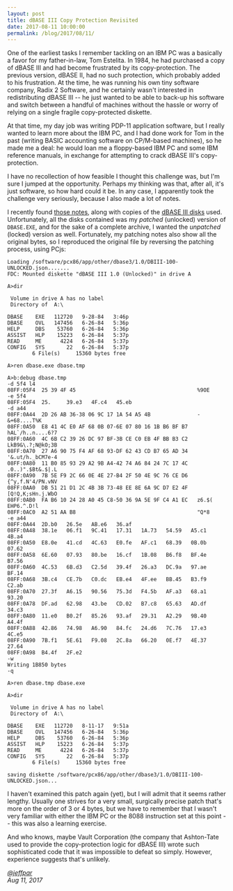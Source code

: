 ```yaml
---
layout: post
title: dBASE III Copy Protection Revisited
date: 2017-08-11 10:00:00
permalink: /blog/2017/08/11/
---
```


One of the earliest tasks I remember tackling on an IBM PC was a basically a favor for my father-in-law, Tom Estelita.
In 1984, he had purchased a copy of dBASE III and had become frustrated by its copy-protection.  The previous version,
dBASE II, had no such protection, which probably added to his frustration.  At the time, he was running his own tiny
software company, Radix 2 Software, and he certainly wasn't interested in redistributing dBASE III -- he just wanted to
be able to back-up his software and switch between a handful of machines without the hassle or worry of relying on a
single fragile copy-protected diskette.

At that time, my day job was writing PDP-11 application software, but I really wanted to learn more about the IBM PC,
and I had done work for Tom in the past (writing BASIC accounting software on CP/M-based machines), so he made me a
deal: he would loan me a floppy-based IBM PC and some IBM reference manuals, in exchange for attempting to crack dBASE
III's copy-protection.

I have no recollection of how feasible I thought this challenge was, but I'm sure I jumped at the opportunity.
Perhaps my thinking was that, after all, it's just software, so how hard could it be.  In any case, I apparently took
the challenge very seriously, because I also made a lot of notes.

I recently found [those notes](/docs/personal/#dbase-iii-copy-protection), along with copies of the
[dBASE III disks](/software/pcx86/app/other/dbase3/1.0/) used.  Unfortunately, all the disks contained was my *patched*
(unlocked) version of `DBASE.EXE`, and for the sake of a complete archive, I wanted the *unpatched* (locked) version as
well.  Fortunately, my patching notes also show all the original bytes, so I reproduced the original file by reversing
the patching process, using PCjs:

	Loading /software/pcx86/app/other/dbase3/1.0/DBIII-100-UNLOCKED.json.......
	FDC: Mounted diskette "dBASE III 1.0 (Unlocked)" in drive A
	
	A>dir
	
	 Volume in drive A has no label
	 Directory of  A:\
	
	DBASE    EXE   112720   9-28-84   3:46p
	DBASE    OVL   147456   6-26-84   5:36p
	HELP     DBS    53760   6-26-84   5:36p
	ASSIST   HLP    15223   6-26-84   5:37p
	READ     ME      4224   6-26-84   5:37p
	CONFIG   SYS       22   6-26-84   5:37p
	        6 File(s)     15360 bytes free
	
	A>ren dbase.exe dbase.tmp
	
	A>b:debug dbase.tmp
	-d 5f4 l4
	08FF:05F4  25 39 4F 45                                       %9OE
	-e 5f4
	08FF:05F4  25.     39.e3   4F.c4   45.eb
	-d a44
	08FF:0A44  2D 26 AB 36-38 06 9C 17 1A 54 A5 4B               -&+68....T%K
	08FF:0A50  E8 41 4C E0 AF 68 0B 07-6E 07 80 16 1B B6 BF B7   hAL`/h..n....6?7
	08FF:0A60  4C 6B C2 39 26 DC 97 BF-3B CE C0 EB 4F BB B3 C2   LkB9&\.?;N@kO;3B
	08FF:0A70  27 A6 90 75 F4 AF 68 93-DF 62 43 CD B7 65 AD 34   '&.ut/h._bCM7e-4
	08FF:0A80  11 B0 85 93 29 A2 9B A4-42 74 A6 84 24 7C 17 4C   .0..)".$Bt&.$|.L
	08FF:0A90  7B 5E F9 2C 66 0E 4E 27-B4 2F 50 4E 9C 76 CE D6   {^y,f.N'4/PN.vNV
	08FF:0AA0  DB 51 21 D1 2C 4B 3B 73-48 EE 8E 6A 9C D7 E2 4F   [Q!Q,K;sHn.j.WbO
	08FF:0AB0  FA B6 10 24 28 A0 45 C8-50 36 9A 5E 9F C4 A1 EC   z6.$( EHP6.^.D!l
	08FF:0AC0  A2 51 AA B8                                       "Q*8
	-e a44
	08FF:0A44  2D.b0   26.5e   AB.e6   36.af   
	08FF:0A48  38.1e   06.f1   9C.41   17.31   1A.73   54.59   A5.c1   4B.a4   
	08FF:0A50  E8.0e   41.cd   4C.63   E0.fe   AF.c1   68.39   0B.0b   07.62   
	08FF:0A58  6E.60   07.93   80.be   16.cf   1B.08   B6.f8   BF.4e   B7.56   
	08FF:0A60  4C.53   6B.d3   C2.5d   39.4f   26.a3   DC.9a   97.ae   BF.14   
	08FF:0A68  3B.c4   CE.7b   C0.dc   EB.e4   4F.ee   BB.45   B3.f9   C2.ab   
	08FF:0A70  27.3f   A6.15   90.56   75.3d   F4.5b   AF.a3   68.a1   93.20   
	08FF:0A78  DF.ad   62.98   43.be   CD.02   B7.c8   65.63   AD.df   34.c3   
	08FF:0A80  11.e0   B0.2f   85.26   93.af   29.31   A2.29   9B.40   A4.4f   
	08FF:0A88  42.86   74.98   A6.90   84.fc   24.d6   7C.76   17.e3   4C.e5   
	08FF:0A90  7B.f1   5E.61   F9.08   2C.8a   66.20   0E.f7   4E.37   27.64   
	08FF:0A98  B4.4f   2F.e2
	-w
	Writing 1B850 bytes
	-q
	
	A>ren dbase.tmp dbase.exe
	
	A>dir
	
	 Volume in drive A has no label
	 Directory of  A:\
	
	DBASE    EXE   112720   8-11-17   9:51a
	DBASE    OVL   147456   6-26-84   5:36p
	HELP     DBS    53760   6-26-84   5:36p
	ASSIST   HLP    15223   6-26-84   5:37p
	READ     ME      4224   6-26-84   5:37p
	CONFIG   SYS       22   6-26-84   5:37p
	        6 File(s)     15360 bytes free
	
	saving diskette /software/pcx86/app/other/dbase3/1.0/DBIII-100-UNLOCKED.json...

I haven't examined this patch again (yet), but I will admit that it seems rather lengthy.  Usually one strives for
a very small, surgically precise patch that's more on the order of 3 or 4 bytes, but we have to remember that I wasn't
very familiar with either the IBM PC or the 8088 instruction set at this point -- this was also a learning exercise.

And who knows, maybe Vault Corporation (the company that Ashton-Tate used to provide the copy-protection logic for
dBASE III) wrote such sophisticated code that it was impossible to defeat so simply.  However, experience suggests
that's unlikely. 

*[@jeffpar](https://jeffpar.com)*  
*Aug 11, 2017*

